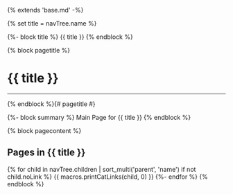 {% extends 'base.md' -%}

{% set title = navTree.name %}

{%- block title %}
{{ title }}
{% endblock %}

{% block pagetitle %}
# {{ title }}

-----

{% endblock %}{# pagetitle #}

{%- block summary %}
Main Page for {{ title }}
{% endblock %}

{% block pagecontent %}
## Pages in {{ title }}
{% for child in navTree.children | sort_multi('parent', 'name') if not child.noLink %}
{{ macros.printCatLinks(child, 0) }}
{%- endfor %}
{% endblock %}